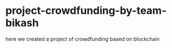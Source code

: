 # project-crowdfunding-by-team-bikash
here we created a project of crowdfunding based on blockchain
